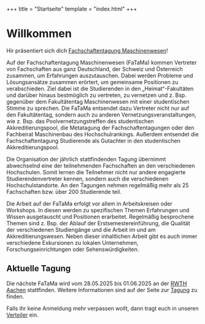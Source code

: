 +++
title = "Startseite"
template = "index.html"
+++

# Willkommen

Hir präsentiert sich dich [Fachschaftentagung Maschinenwesen][fatama]!

Auf der Fachschaftentagung Maschinenwesen (FaTaMa) kommen Vertreter von
Fachschaften aus ganz Deutschland, der Schweiz und Österreich zusammen, um
Erfahrungen auszutauschen. Dabei werden Probleme und Lösungsansätze zusammen
erörtert, um gemeinsame Positionen zu verabschieden. Ziel dabei ist die
Studierenden in den „Heimat“-Fakultäten und darüber hinaus bestmöglich zu
vertreten, zu vernetzen und z. Bsp. gegenüber dem Fakultätentag
Maschinenwesen mit einer studentischen Stimme zu sprechen. Die FaTaMa entsendet
dazu Vertreter nicht nur auf den Fakultätentag, sondern auch zu anderen
Vernetzungsveranstaltungen, wie z. Bsp. das Poolvernetzungstreffen des
studentischen Akkreditierungspool, die Metatagung der Fachschaftentagungen oder
den Fachbeirat Maschinenbau des Hochschulrankings. Außerdem entsendet die
Fachschaftentagung Studierende als Gutachter in den studentischen
Akkreditierungspool.

Die Organisation der jährlich stattfindenden Tagung übernimmt abwechselnd eine
der teilnehmenden Fachschaften an den verschiedenen Hochschulen. Somit lernen
die Teilnehmer nicht nur andere engagierte Studierendenvertreter kennen, sondern
auch die verschiedenen Hochschulstandorte. An den Tagungen nehmen regelmäßig
mehr als 25 Fachschaften bzw. über 200 Studierende teil.

Die Arbeit auf der FaTaMa erfolgt vor allem in Arbeitskreisen oder Workshops.
In diesen werden zu spezifischen Themen Erfahrungen und Wissen ausgetauscht und
Positionen erarbeitet. Regelmäßig besprochene Themen sind z. Bsp.
der Ablauf der Erstsemestereinführung, die Qualität der verschiedenen
Studiengänge und die Arbeit im und am Akkreditierungswesen. Neben dieser
inhaltlichen Arbeit gibt es auch immer verschiedene Exkursionen zu lokalen
Unternehmen, Forschungseinrichtungen oder Sehenswürdigkeiten.

## Aktuelle Tagung

Die nächste FaTaMa wird vom 28.05.2025 bis 01.06.2025 an der
[RWTH Aachen][aachen] stattfinden. Weitere Informationen sind auf der Seite zur
[Tagung][aachen2025] zu finden.

Falls ihr keine Anmeldung mehr verpassen wollt, dann tragt euch in unseren
[Verteiler][newsletter] ein.

[aachen]: https://www.rwth-aachen.de
[aachen2025]: @/congresses/2025.md
[fatama]: https://de.wikipedia.org/wiki/Fachschaftentagung_Maschinenbau
[newsletter]: https://lists.fa-ta-ma.de/cgi-bin/mailman/listinfo/fachschaften-neu/

